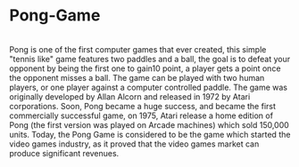 # Pong-Game
<br> 
Pong is one of the first computer games that ever created, this simple "tennis like" game features two paddles and a ball, the goal is to defeat your opponent by being the first one to gain10 point, a player gets a point once the opponent misses a ball. 
The game can be played with two human players, or one player against a computer controlled paddle. 
The game was originally developed by Allan Alcorn and released in 1972 by Atari corporations. 
Soon, Pong became a huge success, and became the first commercially successful game, on 1975, Atari release a home edition of Pong (the first version was played on Arcade machines) which sold 150,000 units. 
Today, the Pong Game is considered to be the game which started the video games industry, as it proved that the video games market can produce significant revenues.
</br>
